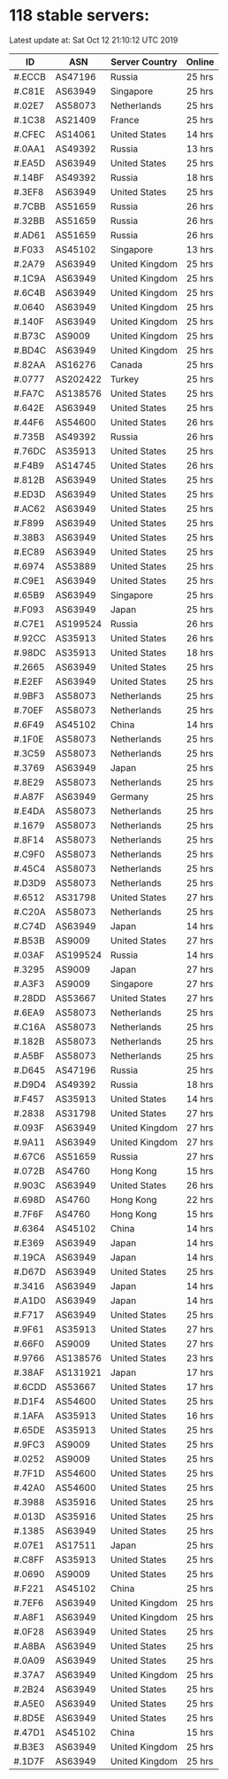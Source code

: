 # 118 stable servers:

Latest update at: Sat Oct 12 21:10:12 UTC 2019

| ID | ASN | Server Country | Online |
| -- | --- | -------------- | ------ |
| #.ECCB | AS47196 | Russia | 25 hrs |
| #.C81E | AS63949 | Singapore | 25 hrs |
| #.02E7 | AS58073 | Netherlands | 25 hrs |
| #.1C38 | AS21409 | France | 25 hrs |
| #.CFEC | AS14061 | United States | 14 hrs |
| #.0AA1 | AS49392 | Russia | 13 hrs |
| #.EA5D | AS63949 | United States | 25 hrs |
| #.14BF | AS49392 | Russia | 18 hrs |
| #.3EF8 | AS63949 | United States | 25 hrs |
| #.7CBB | AS51659 | Russia | 26 hrs |
| #.32BB | AS51659 | Russia | 26 hrs |
| #.AD61 | AS51659 | Russia | 26 hrs |
| #.F033 | AS45102 | Singapore | 13 hrs |
| #.2A79 | AS63949 | United Kingdom | 25 hrs |
| #.1C9A | AS63949 | United Kingdom | 25 hrs |
| #.6C4B | AS63949 | United Kingdom | 25 hrs |
| #.0640 | AS63949 | United Kingdom | 25 hrs |
| #.140F | AS63949 | United Kingdom | 25 hrs |
| #.B73C | AS9009 | United Kingdom | 25 hrs |
| #.BD4C | AS63949 | United Kingdom | 25 hrs |
| #.82AA | AS16276 | Canada | 25 hrs |
| #.0777 | AS202422 | Turkey | 25 hrs |
| #.FA7C | AS138576 | United States | 25 hrs |
| #.642E | AS63949 | United States | 25 hrs |
| #.44F6 | AS54600 | United States | 26 hrs |
| #.735B | AS49392 | Russia | 26 hrs |
| #.76DC | AS35913 | United States | 25 hrs |
| #.F4B9 | AS14745 | United States | 26 hrs |
| #.812B | AS63949 | United States | 25 hrs |
| #.ED3D | AS63949 | United States | 25 hrs |
| #.AC62 | AS63949 | United States | 25 hrs |
| #.F899 | AS63949 | United States | 25 hrs |
| #.38B3 | AS63949 | United States | 25 hrs |
| #.EC89 | AS63949 | United States | 25 hrs |
| #.6974 | AS53889 | United States | 25 hrs |
| #.C9E1 | AS63949 | United States | 25 hrs |
| #.65B9 | AS63949 | Singapore | 25 hrs |
| #.F093 | AS63949 | Japan | 25 hrs |
| #.C7E1 | AS199524 | Russia | 26 hrs |
| #.92CC | AS35913 | United States | 26 hrs |
| #.98DC | AS35913 | United States | 18 hrs |
| #.2665 | AS63949 | United States | 25 hrs |
| #.E2EF | AS63949 | United States | 25 hrs |
| #.9BF3 | AS58073 | Netherlands | 25 hrs |
| #.70EF | AS58073 | Netherlands | 25 hrs |
| #.6F49 | AS45102 | China | 14 hrs |
| #.1F0E | AS58073 | Netherlands | 25 hrs |
| #.3C59 | AS58073 | Netherlands | 25 hrs |
| #.3769 | AS63949 | Japan | 25 hrs |
| #.8E29 | AS58073 | Netherlands | 25 hrs |
| #.A87F | AS63949 | Germany | 25 hrs |
| #.E4DA | AS58073 | Netherlands | 25 hrs |
| #.1679 | AS58073 | Netherlands | 25 hrs |
| #.8F14 | AS58073 | Netherlands | 25 hrs |
| #.C9F0 | AS58073 | Netherlands | 25 hrs |
| #.45C4 | AS58073 | Netherlands | 25 hrs |
| #.D3D9 | AS58073 | Netherlands | 25 hrs |
| #.6512 | AS31798 | United States | 27 hrs |
| #.C20A | AS58073 | Netherlands | 25 hrs |
| #.C74D | AS63949 | Japan | 14 hrs |
| #.B53B | AS9009 | United States | 27 hrs |
| #.03AF | AS199524 | Russia | 14 hrs |
| #.3295 | AS9009 | Japan | 27 hrs |
| #.A3F3 | AS9009 | Singapore | 27 hrs |
| #.28DD | AS53667 | United States | 27 hrs |
| #.6EA9 | AS58073 | Netherlands | 25 hrs |
| #.C16A | AS58073 | Netherlands | 25 hrs |
| #.182B | AS58073 | Netherlands | 25 hrs |
| #.A5BF | AS58073 | Netherlands | 25 hrs |
| #.D645 | AS47196 | Russia | 25 hrs |
| #.D9D4 | AS49392 | Russia | 18 hrs |
| #.F457 | AS35913 | United States | 14 hrs |
| #.2838 | AS31798 | United States | 27 hrs |
| #.093F | AS63949 | United Kingdom | 27 hrs |
| #.9A11 | AS63949 | United Kingdom | 27 hrs |
| #.67C6 | AS51659 | Russia | 27 hrs |
| #.072B | AS4760 | Hong Kong | 15 hrs |
| #.903C | AS63949 | United States | 26 hrs |
| #.698D | AS4760 | Hong Kong | 22 hrs |
| #.7F6F | AS4760 | Hong Kong | 15 hrs |
| #.6364 | AS45102 | China | 14 hrs |
| #.E369 | AS63949 | Japan | 14 hrs |
| #.19CA | AS63949 | Japan | 14 hrs |
| #.D67D | AS63949 | United States | 25 hrs |
| #.3416 | AS63949 | Japan | 14 hrs |
| #.A1D0 | AS63949 | Japan | 14 hrs |
| #.F717 | AS63949 | United States | 25 hrs |
| #.9F61 | AS35913 | United States | 27 hrs |
| #.66F0 | AS9009 | United States | 27 hrs |
| #.9766 | AS138576 | United States | 23 hrs |
| #.38AF | AS131921 | Japan | 17 hrs |
| #.6CDD | AS53667 | United States | 17 hrs |
| #.D1F4 | AS54600 | United States | 25 hrs |
| #.1AFA | AS35913 | United States | 16 hrs |
| #.65DE | AS35913 | United States | 25 hrs |
| #.9FC3 | AS9009 | United States | 25 hrs |
| #.0252 | AS9009 | United States | 25 hrs |
| #.7F1D | AS54600 | United States | 25 hrs |
| #.42A0 | AS54600 | United States | 25 hrs |
| #.3988 | AS35916 | United States | 25 hrs |
| #.013D | AS35916 | United States | 25 hrs |
| #.1385 | AS63949 | United States | 25 hrs |
| #.07E1 | AS17511 | Japan | 25 hrs |
| #.C8FF | AS35913 | United States | 25 hrs |
| #.0690 | AS9009 | United States | 25 hrs |
| #.F221 | AS45102 | China | 25 hrs |
| #.7EF6 | AS63949 | United Kingdom | 25 hrs |
| #.A8F1 | AS63949 | United Kingdom | 25 hrs |
| #.0F28 | AS63949 | United States | 25 hrs |
| #.A8BA | AS63949 | United States | 25 hrs |
| #.0A09 | AS63949 | United States | 25 hrs |
| #.37A7 | AS63949 | United Kingdom | 25 hrs |
| #.2B24 | AS63949 | United States | 25 hrs |
| #.A5E0 | AS63949 | United States | 25 hrs |
| #.8D5E | AS63949 | United States | 25 hrs |
| #.47D1 | AS45102 | China | 15 hrs |
| #.B3E3 | AS63949 | United Kingdom | 25 hrs |
| #.1D7F | AS63949 | United Kingdom | 25 hrs |

